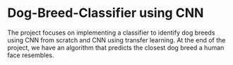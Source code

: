 # Dog-Breed-Classifier using CNN
 The project focuses on implementing a classifier to identify dog breeds using CNN from scratch and CNN using transfer learning. At the end of the project, we have an algorithm that predicts the closest dog breed a human face resembles.
